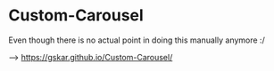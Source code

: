 # Custom-Carousel
Even though there is no actual point in doing this manually anymore :/

--> https://gskar.github.io/Custom-Carousel/
